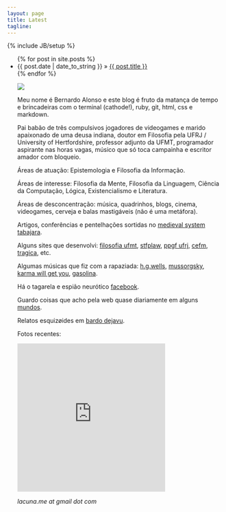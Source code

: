 ```yaml
---
layout: page
title: Latest
tagline: 
---
```

{% include JB/setup %}



<ul class="posts">
  {% for post in site.posts %}
    <li><span>{{ post.date | date_to_string }}</span> &raquo; <a href="{{ BASE_PATH }}{{ post.url }}">{{ post.title }}</a></li>
  {% endfor %}
</ul>
<ul>
  <img src="http://f.cl.ly/items/0t0K3H42000m1s0U2d3h/bernss.jpg">

<p>Meu nome é Bernardo Alonso e este blog é fruto da matança de tempo e brincadeiras com o terminal (cathode!), ruby, git, html, css e markdown.</p> 

<p>Pai babão de três compulsivos jogadores de videogames e marido apaixonado de uma deusa indiana, doutor em Filosofia pela UFRJ / University of Hertfordshire, professor adjunto da UFMT, programador aspirante nas horas vagas, músico que só toca campainha e escritor amador com bloqueio.</p>

<p>Áreas de atuação: Epistemologia e Filosofia da Informação.</p>

<p>Áreas de interesse: Filosofia da Mente, Filosofia da Linguagem, Ciência da Computação, Lógica, Existencialismo e Literatura.</p>

<p>Áreas de desconcentração: música, quadrinhos, blogs, cinema, videogames, cerveja e balas mastigáveis (não é uma metáfora).</p> 

<p>Artigos, conferências e pentelhações sortidas no <a href="http://buscatextual.cnpq.br/buscatextual/visualizacv.do?id=K4283265Y4">medieval system tabajara</a>.</p>

<p>Alguns sites que desenvolvi: <a href="http://filosofia.ufmt.org">filosofia ufmt</a>, <a href="http://stfplaw.com">stfplaw</a>, <a href="http://ppgf.org">ppgf ufrj</a>, <a href="http://www.ifcs.ufrj.br/cefm/index.html">cefm</a>, <a href="http://tragica.org">tragica</a>, etc.</p>

<p>Algumas músicas que fiz com a rapaziada: <a href="http://www.jamendo.com/en/album/2771">h.g.wells</a>, <a href="http://www.myspace.com/somtome">mussorgsky</a>, <a href="http://www.myspace.com/omatinal">karma will get you</a>, <a href="http://soundcloud.com/kadu-carlos/1-gasolina-monstros-do-ula-ula">gasolina</a>.

<p>Há o tagarela e espião neurótico <a href="https://www.facebook.com/bernard.alonso">facebook</a>.</p>
  
<p>Guardo coisas que acho pela web quase diariamente em alguns <a href="http://mundos.tumblr.com">mundos</a>.</p>

<p>Relatos esquizøides em <a href="http://bardodejavu.tumblr.com">bardo dejavu</a>.

<p>Fotos recentes:</p>

  <!-- SnapWidget -->
<iframe src="http://snapwidget.com/in/?u=YmVybmFyZG9hbG9uc298aW58MTAwfDN8M3x8eWVzfDU=" allowTransparency="true" frameborder="0" scrolling="no" style="border:none; overflow:hidden; width:345px; height: 345px" ></iframe>
  
<p><em>lacuna.me at gmail dot com</em></p>
</ul>




